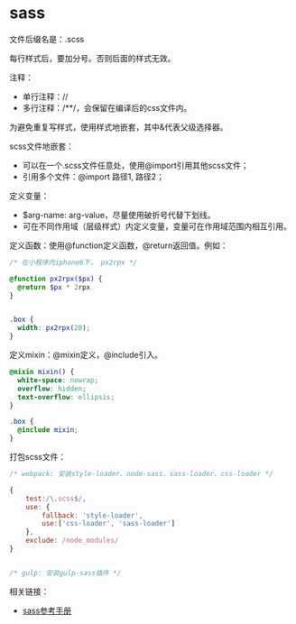 # sass

文件后缀名是：.scss

每行样式后，要加分号。否则后面的样式无效。

注释：
- 单行注释：//
- 多行注释：/**/，会保留在编译后的css文件内。

为避免重复写样式，使用样式地嵌套，其中&代表父级选择器。

scss文件地嵌套：
- 可以在一个.scss文件任意处，使用@import引用其他scss文件；
- 引用多个文件：@import 路径1, 路径2；

定义变量：
- $arg-name: arg-value，尽量使用破折号代替下划线。
- 可在不同作用域（层级样式）内定义变量，变量可在作用域范围内相互引用。

定义函数：使用@function定义函数，@return返回值。例如：

```scss
/* 在小程序内iphone6下， px2rpx */

@function px2rpx($px) {
  @return $px * 2rpx
}


.box {
  width: px2rpx(20);
}

```

定义mixin：@mixin定义，@include引入。

```scss
@mixin mixin() {
  white-space: nowrap;
  overflow: hidden;
  text-overflow: ellipsis;
}

.box {
  @include mixin;
}
```

打包scss文件：

```js
/* webpack: 安装style-loader、node-sass、sass-loader、css-loader */

{
    test:/\.scss$/,
    use: {
        fallback: 'style-loader',
        use:['css-loader', 'sass-loader']
    },
    exclude: /node_modules/
}


/* gulp: 安装gulp-sass插件 */

```

相关链接：
- [sass参考手册](http://sass.bootcss.com/docs/sass-reference/)
